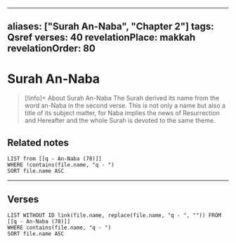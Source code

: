 
---
aliases: ["Surah An-Naba", "Chapter 2"]
tags: Qsref
verses: 40
revelationPlace: makkah
revelationOrder: 80
---

# Surah An-Naba

> [!info]+ About Surah An-Naba
> The Surah derived its name from the word an-Naba in the second verse. This is not only a name but also a title of its subject matter, for Naba implies the news of Resurrection and Hereafter and the whole Surah is devoted to the same theme.

## Related notes
```dataview
LIST from [[q - An-Naba (78)]]
WHERE !contains(file.name, "q - ")
SORT file.name ASC
```

---

## Verses
```dataview
LIST WITHOUT ID link(file.name, replace(file.name, "q - ", "")) FROM [[q - An-Naba (78)]]
WHERE contains(file.name, "q - ")
SORT file.name ASC
```

